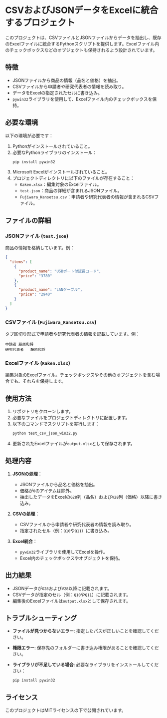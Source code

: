 # CSVおよびJSONデータをExcelに統合するプロジェクト

このプロジェクトは、CSVファイルとJSONファイルからデータを抽出し、既存のExcelファイルに統合するPythonスクリプトを提供します。Excelファイル内のチェックボックスなどのオブジェクトも保持されるよう設計されています。

## 特徴
- JSONファイルから商品の情報（品名と価格）を抽出。
- CSVファイルから申請者や研究代表者の情報を読み取り。
- データをExcelの指定されたセルに書き込み。
- `pywin32`ライブラリを使用して、Excelファイル内のチェックボックスを保持。

## 必要な環境
以下の環境が必要です：

1. Pythonがインストールされていること。
2. 必要なPythonライブラリのインストール：
   ```bash
   pip install pywin32
   ```
3. Microsoft Excelがインストールされていること。
4. プロジェクトディレクトリに以下のファイルが存在すること：
   - `Kaken.xlsx`：編集対象のExcelファイル。
   - `test.json`：商品の詳細が含まれるJSONファイル。
   - `Fujiwara_Kansetsu.csv`：申請者や研究代表者の情報が含まれるCSVファイル。

## ファイルの詳細

### JSONファイル (`test.json`)
商品の情報を格納しています。例：
```json
{
  "items": [
    {
      "product_name": "USBポート付延長コード",
      "price": "3780"
    },
    {
      "product_name": "LANケーブル",
      "price": "2940"
    }
  ]
}
```

### CSVファイル (`Fujiwara_Kansetsu.csv`)
タブ区切り形式で申請者や研究代表者の情報を記載しています。例：
```
申請者	藤原和将
研究代表者	藤原和将
```

### Excelファイル (`Kaken.xlsx`)
編集対象のExcelファイル。チェックボックスやその他のオブジェクトを含む場合でも、それらを保持します。

## 使用方法

1. リポジトリをクローンします。
2. 必要なファイルをプロジェクトディレクトリに配置します。
3. 以下のコマンドでスクリプトを実行します：
   ```bash
   python test_csv_json_win32.py
   ```
4. 更新されたExcelファイルが`output.xlsx`として保存されます。

## 処理内容

1. **JSONの処理**：
   - JSONファイルから品名と価格を抽出。
   - 価格が`0`のアイテムは除外。
   - 抽出したデータをExcelの`G28`列（品名）および`V28`列（価格）以降に書き込み。

2. **CSVの処理**：
   - CSVファイルから申請者や研究代表者の情報を読み取り。
   - 指定されたセル（例：`Q10`や`Q11`）に書き込み。

3. **Excel統合**：
   - `pywin32`ライブラリを使用してExcelを操作。
   - Excel内のチェックボックスやオブジェクトを保持。

## 出力結果
- JSONデータが`G28`および`V28`以降に記載されます。
- CSVデータが指定のセル（例：`Q10`や`Q11`）に記載されます。
- 編集後のExcelファイルは`output.xlsx`として保存されます。

## トラブルシューティング

- **ファイルが見つからないエラー**:
  指定したパスが正しいことを確認してください。

- **権限エラー**:
  保存先のフォルダーに書き込み権限があることを確認してください。

- **ライブラリが不足している場合**:
  必要なライブラリをインストールしてください：
  ```bash
  pip install pywin32
  ```

## ライセンス
このプロジェクトはMITライセンスの下で公開されています。

